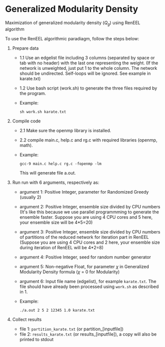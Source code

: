 # Generalized Modularity Density

Maximization of generalized modularity density ($Q_g$) using RenEEL algorithm

To use the RenEEL algorithmic paradiagm, follow the steps below:

1. Prepare data

	* 1.1 Use an edgelist file including 3 columns (separated by space or tab with no header) with the last one representing the weight. (If the network is unweighted, just put 1 to the whole column. The network should be undirected. Self-loops will be ignored. See example in karate.txt)
	* 1.2 Use bash script (work.sh) to generate the three files required by the program. 
	* Example:

		`sh work.sh karate.txt` 


2. Compile code

	* 2.1 Make sure the openmp library is installed.
	* 2.2 compile main.c, help.c and rg.c with required libraries (openmp, math).
	* Example:

		`gcc-9 main.c help.c rg.c -fopenmp -lm`

		This will generate file a.out.

3. Run
	run with 6 arguments, respectively as:
	* argument 1: Positive Integer, parameter for Randomized Greedy  (usually 2)
	* argument 2: Positive Integer, ensemble size divided by CPU numbers (It's like this because we use parallel programmming to generate the ensemble faster. Suppose you are using 4 CPU cores and 5 here, your ensemble size will be 4*5=20)
	* argument 3: Positive Integer, ensemble size divided by CPU numbers of partitions of the reduced network for iteration part in RenEEL (Suppose you are using 4 CPU cores and 2 here, your ensemble size during iteration of RenEEL will be 4*2=8)
	* argument 4: Positive Integer, seed for random number generator
	* argument 5: Non-negative Float, for parameter $\chi$ in Generalized Modularity Density formula ($\chi$ = 0 for Modularity)
	* argument 6: Input file name (edgelist), for example `karate.txt`. The file should have already been processed using `work.sh` as described in 1.

	* Example:

		`./a.out 2 5 2 12345 1.0 karate.txt`

4. Collect results

	* file 1: `partition_karate.txt` (or partition_[inputfile])
	* file 2: `results_karate.txt` (or results_[inputfile]), a copy will also be printed to stdout
